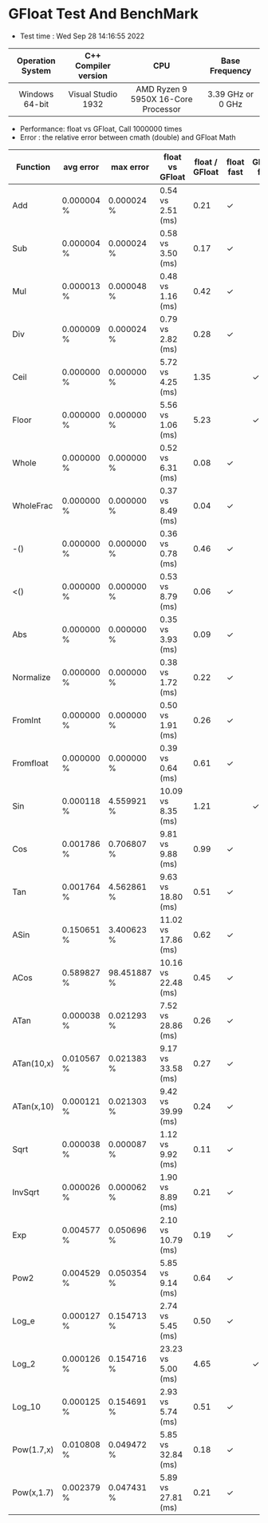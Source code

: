 # GFloat Test And BenchMark
 * Test time : Wed Sep 28 14:16:55 2022

|Operation System| C++ Compiler version |CPU  | Base Frequency  |
|:--:|:--:|:--:|:--:|
|Windows 64-bit|Visual Studio 1932|AMD Ryzen 9 5950X 16-Core Processor            |3.39 GHz or  0 GHz |
 * Performance: float vs GFloat,  Call 1000000 times
 * Error : the relative error between cmath (double) and GFloat Math 

|Function| avg error|max error| float vs GFloat | float / GFloat | float fast| GFloat fast|
|--|--|--|--|--|--|--|
|Add       |  0.000004 %|      0.000024 %| 0.54 vs  2.51  (ms)|0.21|$\checkmark$||
|Sub       |  0.000004 %|      0.000024 %| 0.58 vs  3.50  (ms)|0.17|$\checkmark$||
|Mul       |  0.000013 %|      0.000048 %| 0.48 vs  1.16  (ms)|0.42|$\checkmark$||
|Div       |  0.000009 %|      0.000024 %| 0.79 vs  2.82  (ms)|0.28|$\checkmark$||
|Ceil      |  0.000000 %|      0.000000 %| 5.72 vs  4.25  (ms)|1.35||$\checkmark$|
|Floor     |  0.000000 %|      0.000000 %| 5.56 vs  1.06  (ms)|5.23||$\checkmark$|
|Whole     |  0.000000 %|      0.000000 %| 0.52 vs  6.31  (ms)|0.08|$\checkmark$||
|WholeFrac |  0.000000 %|      0.000000 %| 0.37 vs  8.49  (ms)|0.04|$\checkmark$||
|-()       |  0.000000 %|      0.000000 %| 0.36 vs  0.78  (ms)|0.46|$\checkmark$||
|<()       |  0.000000 %|      0.000000 %| 0.53 vs  8.79  (ms)|0.06|$\checkmark$||
|Abs       |  0.000000 %|      0.000000 %| 0.35 vs  3.93  (ms)|0.09|$\checkmark$||
|Normalize |  0.000000 %|      0.000000 %| 0.38 vs  1.72  (ms)|0.22|$\checkmark$||
|FromInt   |  0.000000 %|      0.000000 %| 0.50 vs  1.91  (ms)|0.26|$\checkmark$||
|Fromfloat |  0.000000 %|      0.000000 %| 0.39 vs  0.64  (ms)|0.61|$\checkmark$||
|Sin       |  0.000118 %|      4.559921 %|10.09 vs  8.35  (ms)|1.21||$\checkmark$|
|Cos       |  0.001786 %|      0.706807 %| 9.81 vs  9.88  (ms)|0.99|$\checkmark$||
|Tan       |  0.001764 %|      4.562861 %| 9.63 vs 18.80  (ms)|0.51|$\checkmark$||
|ASin      |  0.150651 %|      3.400623 %|11.02 vs 17.86  (ms)|0.62|$\checkmark$||
|ACos      |  0.589827 %|     98.451887 %|10.16 vs 22.48  (ms)|0.45|$\checkmark$||
|ATan      |  0.000038 %|      0.021293 %| 7.52 vs 28.86  (ms)|0.26|$\checkmark$||
|ATan(10,x)|  0.010567 %|      0.021383 %| 9.17 vs 33.58  (ms)|0.27|$\checkmark$||
|ATan(x,10)|  0.000121 %|      0.021303 %| 9.42 vs 39.99  (ms)|0.24|$\checkmark$||
|Sqrt      |  0.000038 %|      0.000087 %| 1.12 vs  9.92  (ms)|0.11|$\checkmark$||
|InvSqrt   |  0.000026 %|      0.000062 %| 1.90 vs  8.89  (ms)|0.21|$\checkmark$||
|Exp       |  0.004577 %|      0.050696 %| 2.10 vs 10.79  (ms)|0.19|$\checkmark$||
|Pow2      |  0.004529 %|      0.050354 %| 5.85 vs  9.14  (ms)|0.64|$\checkmark$||
|Log_e     |  0.000127 %|      0.154713 %| 2.74 vs  5.45  (ms)|0.50|$\checkmark$||
|Log_2     |  0.000126 %|      0.154716 %|23.23 vs  5.00  (ms)|4.65||$\checkmark$|
|Log_10    |  0.000125 %|      0.154691 %| 2.93 vs  5.74  (ms)|0.51|$\checkmark$||
|Pow(1.7,x)|  0.010808 %|      0.049472 %| 5.85 vs 32.84  (ms)|0.18|$\checkmark$||
|Pow(x,1.7)|  0.002379 %|      0.047431 %| 5.89 vs 27.81  (ms)|0.21|$\checkmark$||
